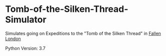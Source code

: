# Tomb-of-the-Silken-Thread-Simulator
Simulates going on Expeditions to the "Tomb of the Silken Thread" in [Fallen London](https://www.fallenlondon.com/)

Python Version: 3.7
